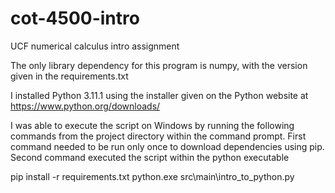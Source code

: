 # cot-4500-intro
UCF numerical calculus intro assignment

The only library dependency for this program is numpy, with the version given in the requirements.txt

I installed Python 3.11.1 using the installer given on the Python website at https://www.python.org/downloads/

I was able to execute the script on Windows by running the following commands from the project directory
within the command prompt. First command needed to be run only once to download dependencies using pip.
Second command executed the script within the python executable

pip install -r requirements.txt
python.exe src\main\intro_to_python.py

